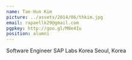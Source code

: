 ```yaml
---
name: Tae-Hun Kim
picture: ../assets/2014/06/thkim.jpg
email: rapaellk29@gmail.com
pgpkey: http://goo.gl/M8e4Iu
position: alumni
---
```

Software Engineer
SAP Labs Korea
Seoul, Korea

